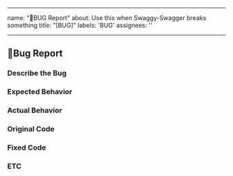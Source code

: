  ---
name: "🐞BUG Report"
about: Use this when Swaggy-Swagger breaks something
title: "[BUG]"
labels: 'BUG'
assignees: ''

---

## 🐞Bug Report


### Describe the Bug 
<!-- Describe the bug. -->


### Expected Behavior
<!-- Please describe the behavior you expect after fixing the issue. -->  
<!-- You can describe or include screenshots or diagrams that show what the application or functionality should look like. -->


### Actual Behavior 
<!-- Please describe the current behavior and how it deviates from the expected behavior. -->  
<!-- You can describe or add screenshots or diagrams that illustrate the issue and how it differs from the expected result. -->


###  Original Code


### Fixed Code


### ETC
  
